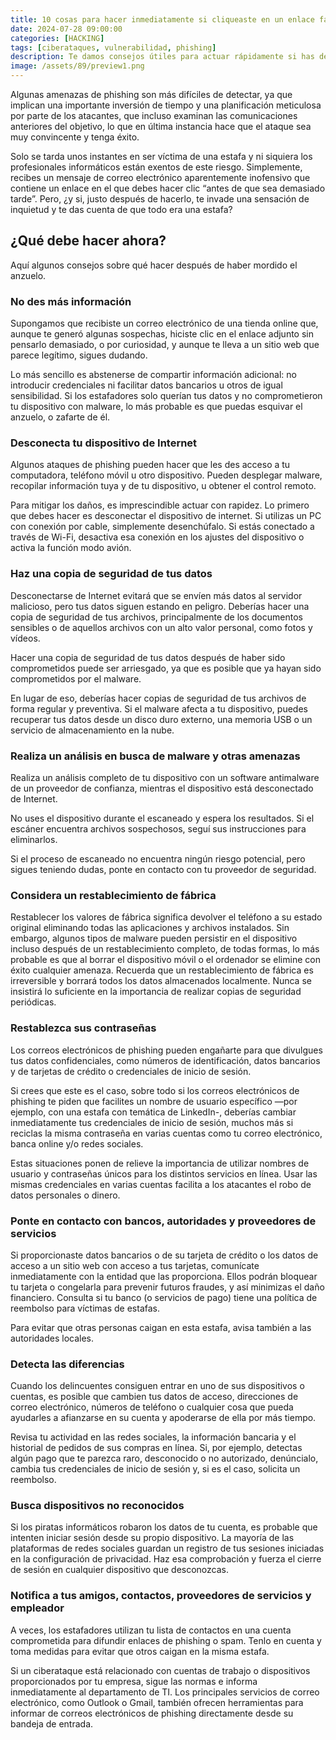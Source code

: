 ```yaml
---
title: 10 cosas para hacer inmediatamente si cliqueaste en un enlace falso
date: 2024-07-28 09:00:00 
categories: [HACKING]
tags: [ciberataques, vulnerabilidad, phishing]
description: Te damos consejos útiles para actuar rápidamente si has detectado que mordiste el anzuelo, y fuiste víctima de un correo electrónico de phishing. 10 cosas que puedes hacer inmediatamente para minimizar el daño.
image: /assets/89/preview1.png
---
```


Algunas amenazas de phishing son más difíciles de detectar, ya que implican una importante inversión de tiempo y una planificación meticulosa por parte de los atacantes, que incluso examinan las comunicaciones anteriores del objetivo, lo que en última instancia hace que el ataque sea muy convincente y tenga éxito.

Solo se tarda unos instantes en ser víctima de una estafa y ni siquiera los profesionales informáticos están exentos de este riesgo. Simplemente, recibes un mensaje de correo electrónico aparentemente inofensivo que contiene un enlace en el que debes hacer clic “antes de que sea demasiado tarde”. Pero, ¿y si, justo después de hacerlo, te invade una sensación de inquietud y te das cuenta de que todo era una estafa? 

## ¿Qué debe hacer ahora?
Aquí algunos consejos sobre qué hacer después de haber mordido el anzuelo.

### No des más información

Supongamos que recibiste un correo electrónico de una tienda online que, aunque te generó algunas sospechas, hiciste clic en el enlace adjunto sin pensarlo demasiado, o por curiosidad, y aunque te lleva a un sitio web que parece legítimo, sigues dudando.

Lo más sencillo es abstenerse de compartir información adicional: no introducir credenciales ni facilitar datos bancarios u otros de igual sensibilidad. Si los estafadores solo querían tus datos y no comprometieron tu dispositivo con malware, lo más probable es que puedas esquivar el anzuelo, o zafarte de él.

### Desconecta tu dispositivo de Internet

Algunos ataques de phishing pueden hacer que les des acceso a tu computadora, teléfono móvil u otro dispositivo. Pueden desplegar malware, recopilar información tuya y de tu dispositivo, u obtener el control remoto.

Para mitigar los daños, es imprescindible actuar con rapidez. Lo primero que debes hacer es desconectar el dispositivo de internet. Si utilizas un PC con conexión por cable, simplemente desenchúfalo. Si estás conectado a través de Wi-Fi, desactiva esa conexión en los ajustes del dispositivo o activa la función modo avión.

### Haz una copia de seguridad de tus datos

Desconectarse de Internet evitará que se envíen más datos al servidor malicioso, pero tus datos siguen estando en peligro. Deberías hacer una copia de seguridad de tus archivos, principalmente de los documentos sensibles o de aquellos archivos con un alto valor personal, como fotos y vídeos.

Hacer una copia de seguridad de tus datos después de haber sido comprometidos puede ser arriesgado, ya que es posible que ya hayan sido comprometidos por el malware.

En lugar de eso, deberías hacer copias de seguridad de tus archivos de forma regular y preventiva. Si el malware afecta a tu dispositivo, puedes recuperar tus datos desde un disco duro externo, una memoria USB o un servicio de almacenamiento en la nube.

### Realiza un análisis en busca de malware y otras amenazas

Realiza un análisis completo de tu dispositivo con un software antimalware de un proveedor de confianza, mientras el dispositivo está desconectado de Internet.

No uses el dispositivo durante el escaneado y espera los resultados. Si el escáner encuentra archivos sospechosos, seguí sus instrucciones para eliminarlos.

Si el proceso de escaneado no encuentra ningún riesgo potencial, pero sigues teniendo dudas, ponte en contacto con tu proveedor de seguridad. 

### Considera un restablecimiento de fábrica

Restablecer los valores de fábrica significa devolver el teléfono a su estado original eliminando todas las aplicaciones y archivos instalados. Sin embargo, algunos tipos de malware pueden persistir en el dispositivo incluso después de un restablecimiento completo, de todas formas, lo más probable es que al borrar el dispositivo móvil o el ordenador se elimine con éxito cualquier amenaza. Recuerda que un restablecimiento de fábrica es irreversible y borrará todos los datos almacenados localmente. Nunca se insistirá lo suficiente en la importancia de realizar copias de seguridad periódicas.

### Restablezca sus contraseñas

Los correos electrónicos de phishing pueden engañarte para que divulgues tus datos confidenciales, como números de identificación, datos bancarios y de tarjetas de crédito o credenciales de inicio de sesión. 

Si crees que este es el caso, sobre todo si los correos electrónicos de phishing te piden que facilites un nombre de usuario específico —por ejemplo, con una estafa con temática de LinkedIn-, deberías cambiar inmediatamente tus credenciales de inicio de sesión, muchos más si reciclas la misma contraseña en varias cuentas como tu correo electrónico, banca online y/o redes sociales.

Estas situaciones ponen de relieve la importancia de utilizar nombres de usuario y contraseñas únicos para los distintos servicios en línea. Usar las mismas credenciales en varias cuentas facilita a los atacantes el robo de datos personales o dinero.

### Ponte en contacto con bancos, autoridades y proveedores de servicios

Si proporcionaste datos bancarios o de su tarjeta de crédito o los datos de acceso a un sitio web con acceso a tus tarjetas, comunícate inmediatamente con la entidad que las proporciona. Ellos podrán bloquear tu tarjeta o congelarla para prevenir futuros fraudes, y así minimizas el daño financiero. Consulta si tu banco (o servicios de pago) tiene una política de reembolso para víctimas de estafas.

Para evitar que otras personas caigan en esta estafa, avisa también a las autoridades locales.

### Detecta las diferencias

Cuando los delincuentes consiguen entrar en uno de sus dispositivos o cuentas, es posible que cambien tus datos de acceso, direcciones de correo electrónico, números de teléfono o cualquier cosa que pueda ayudarles a afianzarse en su cuenta y apoderarse de ella por más tiempo.

Revisa tu actividad en las redes sociales, la información bancaria y el historial de pedidos de sus compras en línea. Si, por ejemplo, detectas algún pago que te parezca raro, desconocido o no autorizado, denúncialo, cambia tus credenciales de inicio de sesión y, si es el caso, solicita un reembolso.

### Busca dispositivos no reconocidos

Si los piratas informáticos robaron los datos de tu cuenta, es probable que intenten iniciar sesión desde su propio dispositivo. La mayoría de las plataformas de redes sociales guardan un registro de tus sesiones iniciadas en la configuración de privacidad. Haz esa comprobación y fuerza el cierre de sesión en cualquier dispositivo que desconozcas.

### Notifica a tus amigos, contactos, proveedores de servicios y empleador

A veces, los estafadores utilizan tu lista de contactos en una cuenta comprometida para difundir enlaces de phishing o spam. Tenlo en cuenta y toma medidas para evitar que otros caigan en la misma estafa.

Si un ciberataque está relacionado con cuentas de trabajo o dispositivos proporcionados por tu empresa, sigue las normas e informa inmediatamente al departamento de TI. Los principales servicios de correo electrónico, como Outlook o Gmail, también ofrecen herramientas para informar de correos electrónicos de phishing directamente desde su bandeja de entrada.






